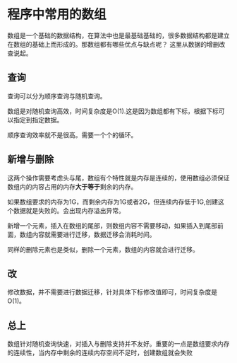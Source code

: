 # 程序中常用的数组

数组是一个基础的数据结构，在算法中也是最基础基础的，很多数据结构都是建立在数组的基础上而形成的。那数组都有哪些优点与缺点呢？
这里从数据的增删改查说起。

## 查询

查询可以分为顺序查询与随机查询。

数组是对随机查询高效，时间复杂度是O(1).这是因为数组都有下标，根据下标可以指定到指定数据。

顺序查询效率就不是很高。需要一个个的循环。

## 新增与删除

这两个操作需要考虑头与尾，数组有个特性就是内存是连续的，使用数组必须保证数组内的内容占用的内存**大于等于**剩余的内存。

如果数组要求的内存为1G，而剩余内存为1G或者2G，但连续内存低于1G,创建这个数据就是失败的。会出现内存溢出异常。

新增一个元素，插入在数组的尾部，则数组内容不需要移动，如果插入到尾部前面，数组内容就需要进行迁移，数据迁移会消耗时间。

同样的删除元素也是类似，删除一个元素，数组的内容就会进行迁移。

## 改

修改数据，并不需要进行数据迁移，针对具体下标修改值即可，时间复杂度是O(1)。

## 总上

数组针对随机查询快速，对插入与删除支持并不友好。重要的一点是数组要求内存的连续性，当内存中剩余的连续内存空间不足时，创建数组就会失败